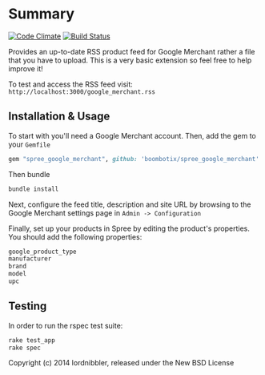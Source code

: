 # Summary

[![Code Climate](https://codeclimate.com/repos/5313bdf0695680405a00c039/badges/cd37fe1b53bc4d556c29/gpa.png)](https://codeclimate.com/repos/5313bdf0695680405a00c039/feed)
[![Build Status](https://travis-ci.org/Lordnibbler/spree_google_merchant.png?branch=2-2-stable)](https://travis-ci.org/Lordnibbler/spree_google_merchant)

Provides an up-to-date RSS product feed for Google Merchant rather a file that you have to upload. This is a very basic extension so feel free to help improve it!

To test and access the RSS feed visit:
`http://localhost:3000/google_merchant.rss`

## Installation & Usage

To start with you'll need a Google Merchant account. Then, add the gem to your `Gemfile`

```ruby
gem "spree_google_merchant", github: 'boombotix/spree_google_merchant'
```

Then bundle

```ruby
bundle install
```

Next, configure the feed title, description and site URL by browsing to the Google Merchant settings page in `Admin -> Configuration`

Finally, set up your products in Spree by editing the product's properties.  You should add the following properties:

```sh
google_product_type
manufacturer
brand
model
upc
```

## Testing
In order to run the rspec test suite:

```ruby
rake test_app
rake spec
```

Copyright (c) 2014 lordnibbler, released under the New BSD License

